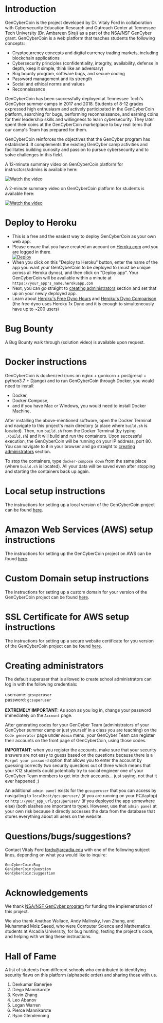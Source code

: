 


# Introduction

GenCyberCoin is the project developed by Dr. Vitaly Ford in collaboration with Cybersecurity Education Research and Outreach Center at Tennessee Tech University (Dr. Ambareen Siraj) as a part of the NSA/NSF GenCyber grant. GenCyberCoin is a web platform that teaches students the following concepts:

- Cryptocurrency concepts and digital currency trading markets, including blockchain applications
- Cybersecurity principles (confidentiality, integrity, availability, defense in depth, keep it simple, think like an adversary)
- Bug bounty program, software bugs, and secure coding
- Password management and its strength
- Social and ethical norms and values
- Reconnaissance

GenCyberCoin has been successfully deployed at Tennessee Tech's GenCyber summer camps in 2017 and 2018. Students of 8-12 grades expressed high enthusiasm and actively participated in the GenCyberCoin platform, searching for bugs, performing reconnaissance, and earning coins for their leadership skills and willingness to learn cybersecurity. They later spent their coins at the GenCyberCoin marketplace to buy real items that our camp's Team has prepared for them.

GenCyberCoin reinforces the objectives that the GenCyber program has established. It complements the existing GenCyber camp activities and facilitates building curiosity and passion to pursue cybersecurity and to solve challenges in this field.

A 12-minute summary video on GenCyberCoin platform for instructors/admins is available here:

[![Watch the video](instructions/img-readme/homepage.png)](https://arcadia.hosted.panopto.com/Panopto/Pages/Embed.aspx?id=4a2d137e-e80f-4dd3-bc5e-aa1e00f7b4b7&v=1)

A 2-minute summary video on GenCyberCoin platform for students is available here:

[![Watch the video](instructions/img-readme/students.png)](https://arcadia.hosted.panopto.com/Panopto/Pages/Viewer.aspx?id=af6dc731-ca20-40e0-b386-aa6b002af746)

# Deploy to Heroku
- This is a free and the easiest way to deploy GenCyberCoin as your own web app.
- Please ensure that you have created an account on [Heroku.com](https://www.heroku.com/) and you are logged in there.<br/>
  [![Deploy](https://www.herokucdn.com/deploy/button.svg)](https://heroku.com/deploy)
- When you click on this "Deploy to Heroku" button, enter the name of the app you want your GenCyberCoin to be deployed to (must be unique across all Heroku dynos), and then click on "Deploy app". Your GenCyberCoin will be available within a minute at `https://your_app's_name.herokuapp.com`
- Next, you can go straight to [creating administrators](#creating-administrators) section and set that up on your newly deployed app.
- Learn about [Heroku's Free Dyno Hours](https://devcenter.heroku.com/articles/free-dyno-hours) and [Heroku's Dyno Comparison](https://mikecoutermarsh.com/load-testing-heroku-1x-2x-px-dyno/) (the free dyno uses Heroku 1x Dyno and it is enough to simulteneously have up to ~200 users)

# Bug Bounty

A Bug Bounty walk through (solution video) is available upon request.

# Docker instructions

GenCyberCoin is dockerized (runs on nginx + gunicorn + postgresql + python3.7 + Django) and to run GenCyberCoin through Docker, you would need to install:
 - Docker,
 - Docker Compose,
 - and if you have Mac or Windows, you would need to install Docker Machine.

After installing the above-mentioned software, open the Docker Terminal and navigate to this project's main directory (a place where `build.sh` is located). Then, run `build.sh` from the Docker Terminal (by typing `./build.sh`) and it will build and run the containers. Upon successful execution, the GenCyberCoin will be running on your IP address, port 80. You can navigate to it in your browser and go straight to [creating administrators](#creating-administrators) section.

To stop the containers, type `docker-compose down` from the same place (where `build.sh` is located). All your data will be saved even after stopping and starting the containers back up again.

# Local setup instructions

The instructions for setting up a local version of the GenCyberCoin project can be found [here](instructions/Local_setup.MD).

# Amazon Web Services (AWS) setup instructions

The instructions for setting up the GenCyberCoin project on AWS can be found [here](instructions/AWS_setup.MD).

# Custom Domain setup instructions

The instructions for setting up a custom domain for your version of the GenCyberCoin project can be found [here](instructions/Domain_setup.MD).

# SSL Certificate for AWS setup instructions

The instructions for setting up a secure website certificate for you version of the GenCyberCoin project can be found [here](instructions/SSL_setup.MD).

# Creating administrators

The default superuser that is allowed to create school administrators can log in with the following credentials:<br><br>
username: `gcsuperuser`<br>
password: `gcsuperuser`<br><br>
**EXTREMELY IMPORTANT**: As soon as you log in, change your password immediately on the `Account` page.<br>

After generating codes for your GenCyber Team (administrators of your GenCyber summer camp or just yourself in a class you are teaching) on the `Code generator` page under `Admin` menu, your GenCyber Team can register their accounts on the front page of GenCyberCoin, using those codes.<br>

**IMPORTANT**: when you register the accounts, make sure that your security answers are not easy to guess based on the questions because there is a `Forgot your password` option that allows you to enter the account by guessing correctly two security questions out of three which means that your K12 students could potentially try to social engineer one of your GenCyber Team members to get into their accounts... just saying, not that it ever happened ;)<br>

An additional `admin panel` exists for the `gcsuperuser` that you can access by navigating to `localhost/gcsuperuser/` (if you are running on your PC/laptop) or `http://your_app_url/gcsuperuser/` (if you deployed the app somewhere else) (both slashes are important to type). However, use that `admin panel` at your own risk because it directly accesses the data from the database that stores everything about all users on the website.

# Questions/bugs/suggestions?

Contact Vitaly Ford fordv@arcadia.edu with one of the following subject lines, depending on what you would like to inquire:<br><br>
`GenCyberCoin:Bug`<br>
`GenCyberCoin:Question`<br>
`GenCyberCoin:Suggestion`

# Acknowledgements

We thank [NSA/NSF GenCyber program](https://www.gen-cyber.com/ "NSA/NSF GenCyber Program") for funding the implementation of this project.

We also thank Anathae Wallace, Andy Malinsky, Ivan Zhang, and Muhammad Moiz Saeed, who were Computer Science and Mathematics students at Arcadia University, for bug hunting, testing the project's code, and helping with writing these instructions.

# Hall of Fame

A list of students from different schools who contributed to identifying security flaws on this platform (alphabetic order) and sharing those with us.

1. Devkumar Banerjee
1. Diego Mannikarote
1. Kevin Zhang
1. Leo Abanov
1. Logan Warren
1. Pierce Mannikarote
1. Ryan Glendenning
